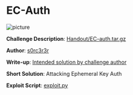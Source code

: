 # EC-Auth
![picture](https://i.imgur.com/cz4q9Zj.png)  

**Challenge Description**: [Handout/EC-auth.tar.gz](Handout/EC-auth.tar.gz)  

**Author**: [s0rc3r3r](https://twitter.com/ashutosha_)  

**Write-up**: [Intended solution by challenge author](https://masterpessimistaa.wordpress.com/2018/10/14/inctf-2018-crypto-writeups-part-2/)  

**Short Solution**: Attacking Ephemeral Key Auth  

**Exploit Script**: [exploit.py](Admin/exploit.py) 
